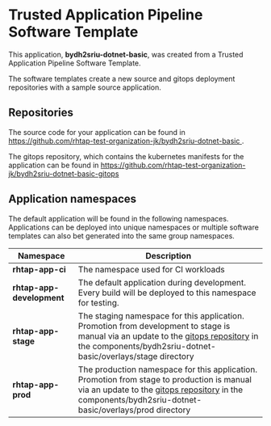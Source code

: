 # Trusted Application Pipeline Software Template

This application, **bydh2sriu-dotnet-basic**, was created from a Trusted Application Pipeline Software Template.

The software templates create a new source and gitops deployment repositories with a sample source application. 

## Repositories

The source code for your application can be found in [https://github.com/rhtap-test-organization-jk/bydh2sriu-dotnet-basic ](https://github.com/rhtap-test-organization-jk/bydh2sriu-dotnet-basic ).
 
The gitops repository, which contains the kubernetes manifests for the application can be found in 
[https://github.com/rhtap-test-organization-jk/bydh2sriu-dotnet-basic-gitops ](https://github.com/rhtap-test-organization-jk/bydh2sriu-dotnet-basic-gitops ) 

## Application namespaces 

The default application will be found in the following namespaces. Applications can be deployed into unique namespaces or multiple software templates can also bet generated into the same group namespaces.  

|  Namespace   |  Description   |  
| -------- | -------- |
| **rhtap-app-ci** | The namespace used for CI workloads |
| **rhtap-app-development** | The default application during development. Every build will be deployed to this namespace for testing. |
| **rhtap-app-stage** | The staging namespace for this application. Promotion from development to stage is manual via an update to the [gitops repository](https://github.com/rhtap-test-organization-jk/bydh2sriu-dotnet-basic-gitops ) in the components/bydh2sriu-dotnet-basic/overlays/stage directory |
| **rhtap-app-prod** | The production namespace for this application. Promotion from stage to production is manual via an update to the [gitops repository](https://github.com/rhtap-test-organization-jk/bydh2sriu-dotnet-basic-gitops ) in the components/bydh2sriu-dotnet-basic/overlays/prod directory |